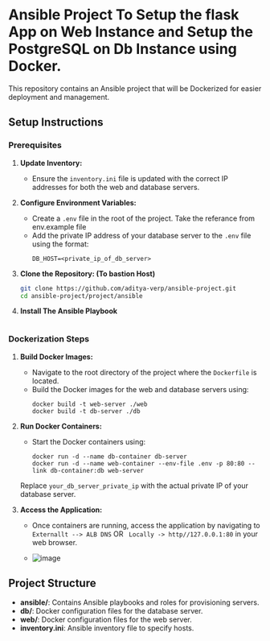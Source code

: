 # Ansible Project To Setup the flask App on Web Instance and Setup the PostgreSQL on Db Instance using Docker.

This repository contains an Ansible project that will be Dockerized for easier deployment and management.

## Setup Instructions

### Prerequisites

1. **Update Inventory:**
   - Ensure the `inventory.ini` file is updated with the correct IP addresses for both the web and database servers.

2. **Configure Environment Variables:**
   - Create a `.env` file in the root of the project. Take the referance from env.example file
   - Add the private IP address of your database server to the `.env` file using the format:
     ```
     DB_HOST=<private_ip_of_db_server>
     ```
3. **Clone the Repository: (To bastion Host)**
   ```sh
   git clone https://github.com/aditya-verp/ansible-project.git
   cd ansible-project/project/ansible
4. **Install The Ansible Playbook**
   ``` ansible-playbook -i inventory.ini your_playbook.yml

### Dockerization Steps

1. **Build Docker Images:**
   - Navigate to the root directory of the project where the `Dockerfile` is located.
   - Build the Docker images for the web and database servers using:
     ```
     docker build -t web-server ./web
     docker build -t db-server ./db
     ```

2. **Run Docker Containers:**
   - Start the Docker containers using:
     ```
     docker run -d --name db-container db-server
     docker run -d --name web-container --env-file .env -p 80:80 --link db-container:db web-server
     ```

   Replace `your_db_server_private_ip` with the actual private IP of your database server.

3. **Access the Application:**
   - Once containers are running, access the application by navigating to `Externallt --> ALB DNS` OR ` Locally -> http//127.0.0.1:80` in your web browser.
  
   - ![image](https://github.com/aditya-verp/ansible-project/assets/124437522/5515e489-b7ec-49b9-a568-3182543315c8)


## Project Structure

- **ansible/**: Contains Ansible playbooks and roles for provisioning servers.
- **db/**: Docker configuration files for the database server.
- **web/**: Docker configuration files for the web server.
- **inventory.ini**: Ansible inventory file to specify hosts.



